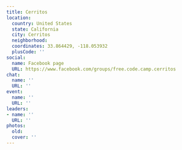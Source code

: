 ```yaml
---
title: Cerritos
location:
  country: United States
  state: California
  city: Cerritos
  neighborhood: 
  coordinates: 33.864429, -118.053932
  plusCode: ''
social:
  name: Facebook page
  URL: https://www.facebook.com/groups/free.code.camp.cerritos
chat:
  name: ''
  URL: ''
event:
  name: ''
  URL: ''
leaders:
- name: ''
  URL: ''
photos:
  old: 
  cover: ''
---
```

